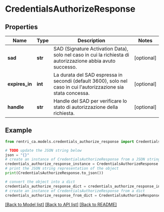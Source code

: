 # CredentialsAuthorizeResponse


## Properties

Name | Type | Description | Notes
------------ | ------------- | ------------- | -------------
**sad** | **str** | SAD (Signature Activation Data), solo nel caso in cui la richiesta di autorizzazione abbia avuto successo. | [optional] 
**expires_in** | **int** | La durata del SAD espressa in secondi (default 3600), solo nel caso in cui l&#39;autorizzazione sia stata concessa. | [optional] 
**handle** | **str** | Handle del SAD per verificare lo stato di autorizzazione della richiesta. | [optional] 

## Example

```python
from rentri_ca.models.credentials_authorize_response import CredentialsAuthorizeResponse

# TODO update the JSON string below
json = "{}"
# create an instance of CredentialsAuthorizeResponse from a JSON string
credentials_authorize_response_instance = CredentialsAuthorizeResponse.from_json(json)
# print the JSON string representation of the object
print(CredentialsAuthorizeResponse.to_json())

# convert the object into a dict
credentials_authorize_response_dict = credentials_authorize_response_instance.to_dict()
# create an instance of CredentialsAuthorizeResponse from a dict
credentials_authorize_response_from_dict = CredentialsAuthorizeResponse.from_dict(credentials_authorize_response_dict)
```
[[Back to Model list]](../README.md#documentation-for-models) [[Back to API list]](../README.md#documentation-for-api-endpoints) [[Back to README]](../README.md)


